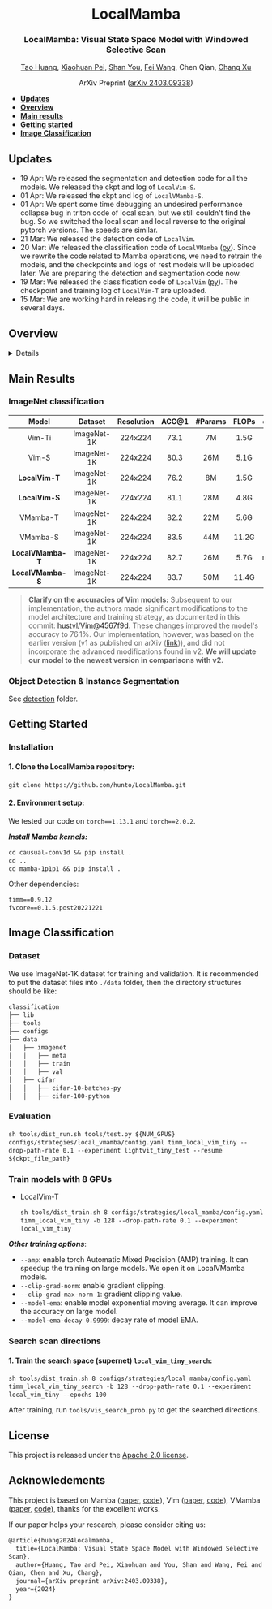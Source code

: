 <div align="center">
<h1>LocalMamba</h1>
<h3>LocalMamba: Visual State Space Model with Windowed Selective Scan</h3>

[Tao Huang](https://taohuang.info), [Xiaohuan Pei](https://github.com/TerryPei), [Shan You](https://shanyou92.github.io), [Fei Wang](https://scholar.google.com.hk/citations?user=ljt16JkAAAAJ), Chen Qian, [Chang Xu](http://changxu.xyz/)

ArXiv Preprint ([arXiv 2403.09338](https://arxiv.org/abs/2403.09338))

</div>

* [**Updates**](#updates)  
* [**Overview**](#overview)  
* [**Main results**](#main-results)
* [**Getting started**](#getting-started)  
* [**Image Classification**](#image-classification)  


## Updates
* 19 Apr: We released the segmentation and detection code for all the models. We released the ckpt and log of `LocalVim-S`.
* 01 Apr: We released the ckpt and log of `LocalVMamba-S`.
* 01 Apr: We spent some time debugging an undesired performance collapse bug in triton code of local scan, but we still couldn't find the bug. So we switched the local scan and local reverse to the original pytorch versions. The speeds are similar.
* 21 Mar: We released the detection code of `LocalVim`.
* 20 Mar: We released the classification code of `LocalVMamba` ([py](classification\lib\models\local_vmamba.py)). Since we rewrite the code related to Mamba operations, we need to retrain the models, and the checkpoints and logs of rest models will be uploaded later. We are preparing the detection and segmentation code now.
* 19 Mar: We released the classification code of `LocalVim` ([py](classification\lib\models\local_vim.py)). The checkpoint and training log of `LocalVim-T` are uploaded.
* 15 Mar: We are working hard in releasing the code, it will be public in several days.


## Overview
<details>

### Abstract

Recent advancements in state space models, notably Mamba, have demonstrated significant progress in modeling long sequences for tasks like language understanding. Yet, their application in vision tasks has not markedly surpassed the performance of traditional Convolutional Neural Networks (CNNs) and Vision Transformers (ViTs). This paper posits that the key to enhancing Vision Mamba (ViM) lies in optimizing scan directions for sequence modeling. Traditional ViM approaches, which flatten spatial tokens, overlook the preservation of local 2D dependencies, thereby elongating the distance between adjacent tokens. We introduce a novel local scanning strategy that divides images into distinct windows, effectively capturing local dependencies while maintaining a global perspective. Additionally, acknowledging the varying preferences for scan patterns across different network layers, we propose a dynamic method to independently search for the optimal scan choices for each layer, substantially improving performance. Extensive experiments across both plain and hierarchical models underscore our approach's superiority in effectively capturing image representations. For example, our model significantly outperforms Vim-Ti by 3.1% on ImageNet with the same 1.5G FLOPs.


### Local Scan
<p align='center'>
<img src='./assests/local_scan.png' alt='mask' width='800px'>
</p>

### Architecture of LocalVim

<p align='center'>
<img src='./assests/LocalVim.png' alt='mask' width='600px'>
</p>

</details>

## Main Results

### ImageNet classification

|Model|Dataset|Resolution|ACC@1|#Params|FLOPs|ckpts/logs|
|:--:|:--:|:--:|:--:|:--:|:--:|:--:|
|Vim-Ti|ImageNet-1K|224x224|73.1|7M|1.5G|-|
|Vim-S|ImageNet-1K|224x224|80.3|26M|5.1G|-|
|**LocalVim-T**|ImageNet-1K|224x224|76.2|8M|1.5G|[ckpt](https://github.com/hunto/LocalMamba/releases/download/v1.0.0/local_vim_tiny.ckpt)/[log](https://github.com/hunto/LocalMamba/releases/download/v1.0.0/log_local_vim_tiny.txt)|
|**LocalVim-S**|ImageNet-1K|224x224|81.1|28M|4.8G|[ckpt](https://github.com/hunto/LocalMamba/releases/download/v1.0.0/local_vssm_small.ckpt)/[log](https://github.com/hunto/LocalMamba/releases/download/v1.0.0/log_local_vim_small.txt)|
|VMamba-T|ImageNet-1K|224x224|82.2|22M|5.6G|-|
|VMamba-S|ImageNet-1K|224x224|83.5|44M|11.2G|-|
|**LocalVMamba-T**|ImageNet-1K|224x224|82.7|26M|5.7G|retraining...|
|**LocalVMamba-S**|ImageNet-1K|224x224|83.7|50M|11.4G|[ckpt](https://github.com/hunto/LocalMamba/releases/download/v1.0.0/local_vssm_small.ckpt)/[log](https://github.com/hunto/LocalMamba/releases/download/v1.0.0/log_local_vssm_small.txt)|

> **Clarify on the accuracies of Vim models:** Subsequent to our implementation, the authors made significant modifications to the model architecture and training strategy, as documented in this commit: [hustvl/Vim@4567f9d](https://github.com/hustvl/Vim/commit/4567f9d64e7dd40e5c914be0fa9d59c15199fea7). These changes improved the model's accuracy to 76.1%. Our implementation, however, was based on the earlier version (v1 as published on arXiv ([link](https://arxiv.org/pdf/2401.09417v1.pdf))), and did not incorporate the advanced modifications found in v2. **We will update our model to the newest version in comparisons with v2.**

### Object Detection & Instance Segmentation

See [detection](detection) folder.


## Getting Started

### Installation

#### 1. Clone the LocalMamba repository:

```shell
git clone https://github.com/hunto/LocalMamba.git
```

#### 2. Environment setup:

We tested our code on `torch==1.13.1` and `torch==2.0.2`.

_**Install Mamba kernels:**_
```shell
cd causual-conv1d && pip install .
cd ..
cd mamba-1p1p1 && pip install .
```


Other dependencies:
```shell
timm==0.9.12
fvcore==0.1.5.post20221221
```


## Image Classification

### Dataset

We use ImageNet-1K dataset for training and validation. It is recommended to put the dataset files into `./data` folder, then the directory structures should be like:
```
classification
├── lib
├── tools
├── configs
├── data
│   ├── imagenet
│   │   ├── meta
│   │   ├── train
│   │   ├── val
│   ├── cifar
│   │   ├── cifar-10-batches-py
│   │   ├── cifar-100-python
```

### Evaluation
```shell
sh tools/dist_run.sh tools/test.py ${NUM_GPUS} configs/strategies/local_vmamba/config.yaml timm_local_vim_tiny --drop-path-rate 0.1 --experiment lightvit_tiny_test --resume ${ckpt_file_path}
```

### Train models with 8 GPUs
* LocalVim-T  
    ```shell
    sh tools/dist_train.sh 8 configs/strategies/local_mamba/config.yaml timm_local_vim_tiny -b 128 --drop-path-rate 0.1 --experiment local_vim_tiny
    ```

_**Other training options**_:  
* `--amp`: enable torch Automatic Mixed Precision (AMP) training. It can speedup the training on large models. We open it on LocalVMamba models.  
* `--clip-grad-norm`: enable gradient clipping.  
* `--clip-grad-max-norm 1`: gradient clipping value.  
* `--model-ema`: enable model exponential moving average. It can improve the accuracy on large model.
* `--model-ema-decay 0.9999`: decay rate of model EMA.  

### Search scan directions

#### 1. Train the search space (supernet) `local_vim_tiny_search`:
```shell
sh tools/dist_train.sh 8 configs/strategies/local_mamba/config.yaml timm_local_vim_tiny_search -b 128 --drop-path-rate 0.1 --experiment local_vim_tiny --epochs 100
```

After training, run `tools/vis_search_prob.py` to get the searched directions.

## License  
This project is released under the [Apache 2.0 license](LICENSE).

## Acknowledements

This project is based on Mamba ([paper](https://arxiv.org/abs/2312.00752), [code](https://github.com/state-spaces/mamba)), Vim ([paper](https://arxiv.org/abs/2401.09417), [code](https://github.com/hustvl/Vim)), VMamba ([paper](https://arxiv.org/abs/2401.10166), [code](https://github.com/MzeroMiko/VMamba)), thanks for the excellent works.

If our paper helps your research, please consider citing us:
```
@article{huang2024localmamba,
  title={LocalMamba: Visual State Space Model with Windowed Selective Scan},
  author={Huang, Tao and Pei, Xiaohuan and You, Shan and Wang, Fei and Qian, Chen and Xu, Chang},
  journal={arXiv preprint arXiv:2403.09338},
  year={2024}
}
```
